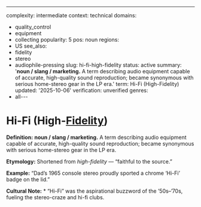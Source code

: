 ---
complexity: intermediate
context: technical
domains:
- quality_control
- equipment
- collecting
popularity: 5
pos: noun
regions:
- US
see_also:
- fidelity
- stereo
- audiophile-pressing
slug: hi-fi-high-fidelity
status: active
summary: '**noun / slang / marketing.** A term describing audio equipment capable
  of accurate, high-quality sound reproduction; became synonymous with serious home-stereo
  gear in the LP era.'
term: Hi-Fi (High-Fidelity)
updated: '2025-10-06'
verification: unverified
genres:
- all---

# Hi-Fi (High-[Fidelity](../f/fidelity.md))

**Definition:** **noun / slang / marketing.** A term describing audio equipment capable of accurate, high-quality sound reproduction; became synonymous with serious home-stereo gear in the LP era.

**Etymology:** Shortened from *high-fidelity* — “faithful to the source.”

**Example:** “Dad’s 1965 console stereo proudly sported a chrome ‘Hi-Fi’ badge on the lid.”

**Cultural Note:** * “Hi-Fi” was the aspirational buzzword of the ’50s–’70s, fueling the stereo-craze and hi-fi clubs.

